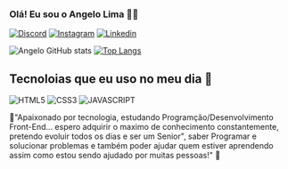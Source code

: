 ### Olá! Eu sou o Angelo Lima 🙋‍♂️

[![Discord](https://img.shields.io/badge/Discord-7289DA?style=for-the-badge&logo=discord&logoColor=white)](https://discord.com/channels/@me)
[![Instagram](	https://img.shields.io/badge/Instagram-E4405F?style=for-the-badge&logo=instagram&logoColor=white)](https://www.instagram.com/angelojsl/)
[![Linkedin](https://img.shields.io/badge/LinkedIn-0077B5?style=for-the-badge&logo=linkedin&logoColor=white)](https://www.linkedin.com/in/angelo-jos%C3%A9-santos-lima-424612233/)


![Angelo GitHub stats](https://github-readme-stats.vercel.app/api?username=angelolima23&show_icons=true&theme=dracula)
[![Top Langs](https://github-readme-stats.vercel.app/api/top-langs/?username=angelolima23&layout=compact)](https://github.com/anuraghazra/github-readme-stats)

## Tecnoloias que eu uso no meu dia 🤙

![HTML5](https://img.shields.io/badge/HTML5-E34F26?style=for-the-badge&logo=html5&logoColor=white)
![CSS3](https://img.shields.io/badge/CSS3-1572B6?style=for-the-badge&logo=css3&logoColor=white)
![JAVASCRIPT](https://img.shields.io/badge/JavaScript-F7DF1E?style=for-the-badge&logo=javascript&logoColor=black)


💖"Apaixonado por tecnologia, estudando Programção/Desenvolvimento Front-End... espero adquirir o maximo de conhecimento constantemente, pretendo evoluir todos os dias e ser um Senior", saber Programar e solucionar problemas e também poder ajudar quem estiver aprendendo assim como estou sendo ajudado por muitas pessoas!" 💖

